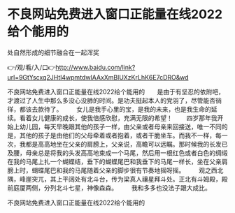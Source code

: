 # 不良网站免费进入窗口正能量在线2022给个能用的
处自然形成的细节融合在一起浑奖

👉/观/看/入/口👉http://www.baidu.com/link?url=9GtYscxq2JHtl4wpmtdwIAAxXmBlUXzKrLhK6E7cDRO&wd

不良网站免费进入窗口正能量在线2022给个能用的　　是由于有坚忍的依附吧，才渡过了人生中那么多没心没肺的时间。是功夫挺起本人的党羽了，尽管能否徜徉，都该去款待了。
　　女儿是我手心里的宝，是我的未来，也是我生命的延续。看着女儿健康的成长，使我倍感欣慰，充满无限的希望！
　　四岁那年我开始上幼儿园，每天早晚跟其他的孩子一样，由父亲或者母亲来回接送，唯一不同的是，其他的孩子是由他们的父母牵着或者抱着，或者干脆坐车。而我不一样，每一次，我都是高高地坐在父亲的肩膀上，父亲说，高瞻可以远瞩。那时候我的长发已及腰，母亲总是将我的头发高高地束成一个马尾，然后用一根红色或者白色的绸缎在我的马尾上扎一个蝴蝶结，垂下的蝴蝶尾巴和我垂下的马尾一样长，坐在父亲肩膀上时，蝴蝶尾巴和我的马尾随着父亲的脚步很有节奏地摇呀摇。
　　观之西北隅，峰崖突兀，其上平阔处有北斗台，传为梁真人禳星拜斗处。正北有斗姆殿，殿前庭厦两侧，分列北斗七星，神像森森。
　　我和多多也没法子跟大成比。

不良网站免费进入窗口正能量在线2022给个能用的
